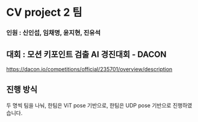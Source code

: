 # CV project 2 팀

### 인원  : 신인섭, 임채명, 윤지현, 진유석
## 대회 : 모션 키포인트 검출 AI 경진대회 - DACON
https://dacon.io/competitions/official/235701/overview/description

## 진행 방식 
두 명씩 팀을 나눠, 한팀은 ViT pose 기반으로, 한팀은 UDP pose 기반으로 진행하였습니다.
